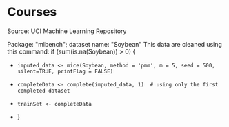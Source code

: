 # Courses
Source: UCI Machine Learning Repository

Package: "mlbench"; dataset name: "Soybean"
This data are cleaned using this command: 
if (sum(is.na(Soybean)) > 0) {
+     imputed_data <- mice(Soybean, method = 'pmm', m = 5, seed = 500, silent=TRUE, printFlag = FALSE)
+     completeData <- complete(imputed_data, 1)  # using only the first completed dataset
+     trainSet <- completeData
+ }
